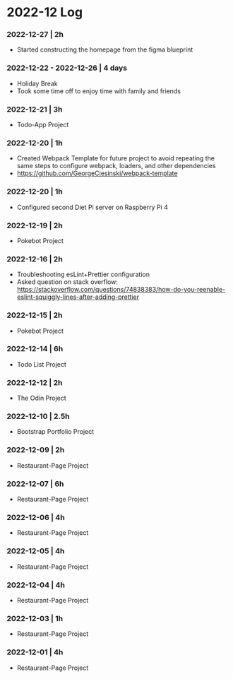 # 2022-12 Log

### 2022-12-27 | 2h
- Started constructing the homepage from the figma blueprint

### 2022-12-22 - 2022-12-26 | 4 days
- Holiday Break
- Took some time off to enjoy time with family and friends

### 2022-12-21 | 3h
- Todo-App Project

### 2022-12-20 | 1h
- Created Webpack Template for future project to avoid repeating the same steps to configure webpack, loaders, and other dependencies
- https://github.com/GeorgeCiesinski/webpack-template

### 2022-12-20 | 1h
- Configured second Diet Pi server on Raspberry Pi 4

### 2022-12-19 | 2h
- Pokebot Project

### 2022-12-16 | 2h
- Troubleshooting esLint+Prettier configuration
- Asked question on stack overflow: https://stackoverflow.com/questions/74838383/how-do-you-reenable-eslint-squiggly-lines-after-adding-prettier

### 2022-12-15 | 2h
- Pokebot Project

### 2022-12-14 | 6h
- Todo List Project

### 2022-12-12 | 2h
- The Odin Project

### 2022-12-10 | 2.5h
- Bootstrap Portfolio Project

### 2022-12-09 | 2h
- Restaurant-Page Project

### 2022-12-07 | 6h
- Restaurant-Page Project

### 2022-12-06 | 4h
- Restaurant-Page Project

### 2022-12-05 | 4h
- Restaurant-Page Project

### 2022-12-04 | 4h
- Restaurant-Page Project

### 2022-12-03 | 1h
- Restaurant-Page Project

### 2022-12-01 | 4h
- Restaurant-Page Project
